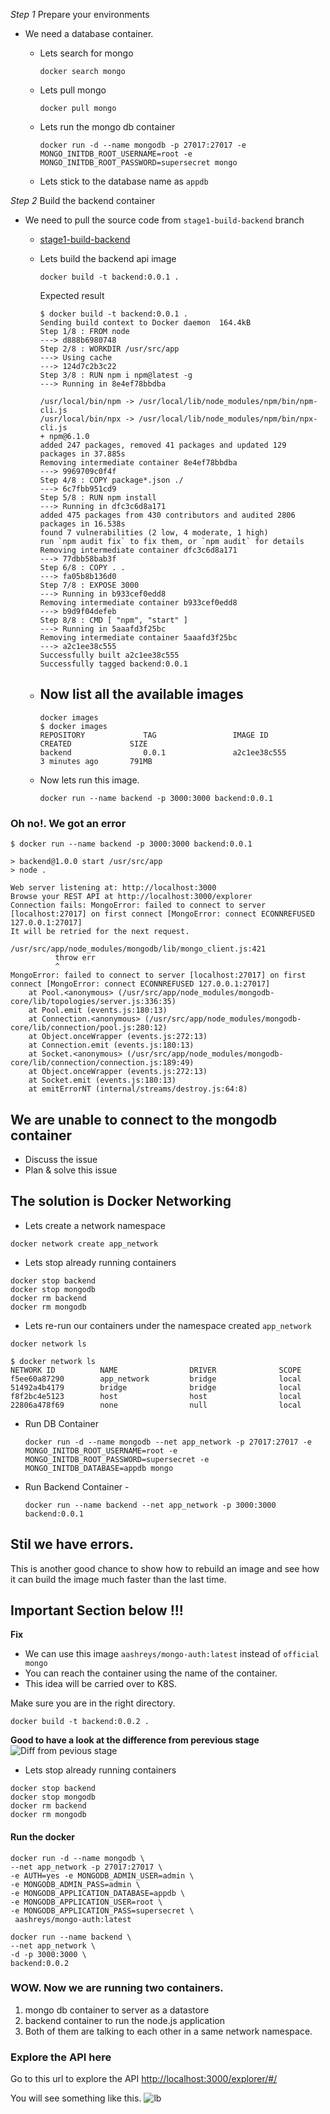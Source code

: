 
*Step 1* Prepare your environments

- We need a database container.
    - Lets search for mongo

        ```
        docker search mongo
        ```
    - Lets pull mongo
        ```
        docker pull mongo
        ```
    - Lets run the mongo db container
        ```
        docker run -d --name mongodb -p 27017:27017 -e MONGO_INITDB_ROOT_USERNAME=root -e MONGO_INITDB_ROOT_PASSWORD=supersecret mongo
        ```
    - Lets stick to the database name as `appdb`

*Step 2* Build the backend container

- We need to pull the source code from `stage1-build-backend` branch
    - [stage1-build-backend](https://github.com/balaprasanna/docker_k8s_workshop/tree/stage1-build-backend/demo)
    - Lets build the backend api image
        ```
        docker build -t backend:0.0.1 .
        ```

        Expected result
        ```
        $ docker build -t backend:0.0.1 .
        Sending build context to Docker daemon  164.4kB
        Step 1/8 : FROM node
        ---> d888b6980748
        Step 2/8 : WORKDIR /usr/src/app
        ---> Using cache
        ---> 124d7c2b3c22
        Step 3/8 : RUN npm i npm@latest -g
        ---> Running in 8e4ef78bbdba

        /usr/local/bin/npm -> /usr/local/lib/node_modules/npm/bin/npm-cli.js
        /usr/local/bin/npx -> /usr/local/lib/node_modules/npm/bin/npx-cli.js
        + npm@6.1.0
        added 247 packages, removed 41 packages and updated 129 packages in 37.885s
        Removing intermediate container 8e4ef78bbdba
        ---> 9969709c0f4f
        Step 4/8 : COPY package*.json ./
        ---> 6c7fbb951cd9
        Step 5/8 : RUN npm install
        ---> Running in dfc3c6d8a171
        added 475 packages from 430 contributors and audited 2806 packages in 16.538s
        found 7 vulnerabilities (2 low, 4 moderate, 1 high)
        run `npm audit fix` to fix them, or `npm audit` for details
        Removing intermediate container dfc3c6d8a171
        ---> 77dbb58bab3f
        Step 6/8 : COPY . .
        ---> fa05b8b136d0
        Step 7/8 : EXPOSE 3000
        ---> Running in b933cef0edd8
        Removing intermediate container b933cef0edd8
        ---> b9d9f04defeb
        Step 8/8 : CMD [ "npm", "start" ]
        ---> Running in 5aaafd3f25bc
        Removing intermediate container 5aaafd3f25bc
        ---> a2c1ee38c555
        Successfully built a2c1ee38c555
        Successfully tagged backend:0.0.1
        ```

    - Now list all the available images
        - 
        ```
        docker images
        $ docker images
        REPOSITORY             TAG                 IMAGE ID           CREATED             SIZE
        backend                0.0.1               a2c1ee38c555        3 minutes ago       791MB
        ``` 

    - Now lets run this image.
        ```
        docker run --name backend -p 3000:3000 backend:0.0.1
        ```

### Oh no!. We got an error

```
$ docker run --name backend -p 3000:3000 backend:0.0.1

> backend@1.0.0 start /usr/src/app
> node .

Web server listening at: http://localhost:3000
Browse your REST API at http://localhost:3000/explorer
Connection fails: MongoError: failed to connect to server [localhost:27017] on first connect [MongoError: connect ECONNREFUSED 127.0.0.1:27017]
It will be retried for the next request.

/usr/src/app/node_modules/mongodb/lib/mongo_client.js:421
          throw err
          ^
MongoError: failed to connect to server [localhost:27017] on first connect [MongoError: connect ECONNREFUSED 127.0.0.1:27017]
    at Pool.<anonymous> (/usr/src/app/node_modules/mongodb-core/lib/topologies/server.js:336:35)
    at Pool.emit (events.js:180:13)
    at Connection.<anonymous> (/usr/src/app/node_modules/mongodb-core/lib/connection/pool.js:280:12)
    at Object.onceWrapper (events.js:272:13)
    at Connection.emit (events.js:180:13)
    at Socket.<anonymous> (/usr/src/app/node_modules/mongodb-core/lib/connection/connection.js:189:49)
    at Object.onceWrapper (events.js:272:13)
    at Socket.emit (events.js:180:13)
    at emitErrorNT (internal/streams/destroy.js:64:8)

```

## We are unable to connect to the mongodb container

- Discuss the issue
- Plan & solve this issue

## The solution is Docker Networking

- Lets create a network namespace
```
docker network create app_network
```

- Lets stop already running containers

```
docker stop backend
docker stop mongodb
docker rm backend
docker rm mongodb
```

- Lets re-run our containers under the namespace created
`app_network`

```
docker network ls
```
```
$ docker network ls
NETWORK ID          NAME                DRIVER              SCOPE
f5ee60a87290        app_network         bridge              local
51492a4b4179        bridge              bridge              local
f8f2bc4e5123        host                host                local
22806a478f69        none                null                local

```

- Run DB Container 
    ```
    docker run -d --name mongodb --net app_network -p 27017:27017 -e MONGO_INITDB_ROOT_USERNAME=root -e MONGO_INITDB_ROOT_PASSWORD=supersecret -e MONGO_INITDB_DATABASE=appdb mongo
    ```
- Run Backend Container    - 
    ```
    docker run --name backend --net app_network -p 3000:3000 backend:0.0.1
    ```

## Stil we have errors.

This is another good chance to show how to rebuild an image and see how it can build the image much faster than the last time.

## Important Section below !!!
**Fix**
- We can use this image `aashreys/mongo-auth:latest` instead of `official mongo`
- You can reach the container using the name of the container.
- This idea will be carried over to K8S.


Make sure you are in the right directory.
```
docker build -t backend:0.0.2 .
```

**Good to have a look at the difference from perevious stage**
![Diff from pevious stage](backend/backend_container_replace_localhost_container_name.png)


- Lets stop already running containers

```
docker stop backend
docker stop mongodb
docker rm backend
docker rm mongodb
```

#### Run the docker 
```
docker run -d --name mongodb \
--net app_network -p 27017:27017 \
-e AUTH=yes -e MONGODB_ADMIN_USER=admin \
-e MONGODB_ADMIN_PASS=admin \
-e MONGODB_APPLICATION_DATABASE=appdb \
-e MONGODB_APPLICATION_USER=root \
-e MONGODB_APPLICATION_PASS=supersecret \
 aashreys/mongo-auth:latest
```

```
docker run --name backend \
--net app_network \
-d -p 3000:3000 \
backend:0.0.2
```

### WOW. Now we are running two containers.
1. mongo db container to server as a datastore
2. backend container to run the node.js application
3. Both of them are talking to each other in a same network namespace.

### Explore the API here
Go to this url to explore the API
[http://localhost:3000/explorer/#/](http://localhost:3000/explorer/#/)

You will see something like this.
![lb](backend/lb1.png)